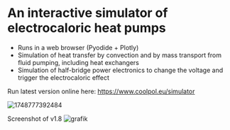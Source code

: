 # An interactive simulator of electrocaloric heat pumps
- Runs in a web browser (Pyodide + Plotly)
- Simulation of heat transfer by convection and by mass transport from fluid pumping, including heat exchangers
- Simulation of half-bridge power electronics to change the voltage and trigger the electrocaloric effect

Run latest version online here: https://www.coolpol.eu/simulator

![1748777392484](https://github.com/user-attachments/assets/b0357ea3-d53e-4d0d-887e-6888d132a13d)

Screenshot of v1.8
![grafik](https://github.com/user-attachments/assets/2780e37d-338c-4d75-aed4-67f14bf2b56c)
